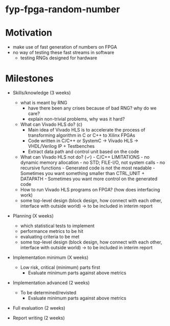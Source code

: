 # fyp-fpga-random-number
Motivation
==========
- make use of fast generation of numbers on FPGA
- no way of testing these fast streams in software
    -  testing RNGs designed for hardware

Milestones
===
- Skills/knowledge                 (3 weeks)
    - what is meant by RNG
        - have there been any crises because of bad RNG? why do we care?
        - explain non-trivial problems, why was it hard?
    - What can Vivado HLS do? (c)
        - Main idea of Vivado HLS is to accelerate the process of transforming algorithm in C or C++ to Xilinx FPGAs
        - Code written in C/C++ or SystemC -> Vivado HLS -> VHDL/Verilog IP + Testbenches
        - Extract data path and control unit based on the code
    - What can Vivado HLS not do? (✓)
            - C/C++ LIMITATIONS
                - no dynamic memory allocation
                - no STD; FILE-I/O, not system calls
                - no recursive functions
                - Generated code is not the most readable
                - Sometimes you want something smaller than CTRL_UNIT + DATAPATH
                - Sometimes you want more control on the generated code
    - How to run Vivado HLS programs on FPGA? (how does interfacing work)
    - some top-level design (block design, how connect with each other, interface with outside world) -> to be included in interim report

- Planning                (X weeks)
    - which statistical tests to implement
    - performance metrics to be hit
    - evaluating criteria to be met
    - some top-level design (block design, how connect with each other, interface with outside world) -> to be included in interim report
    
- Implementation minimum                (X weeks)
    - Low risk, critical (minimum) parts first
      - Evaluate minimum parts against above metrics

- Implementation advanced                (2 weeks)
    - To be determined/revisted
      - Evaluate minimum parts against above metrics
    
- Full evaluation                (2 weeks)

- Report writing                (2 weeks)
